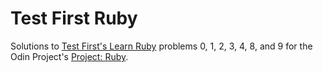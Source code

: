 # Test First Ruby

Solutions to [Test First's Learn Ruby](https://github.com/ultrasaurus/test-first-teaching/blob/master/learn_ruby/index.md "Learn Ruby") problems 0, 1, 2, 3, 4, 8, and 9 for the Odin Project's [Project: Ruby](http://www.theodinproject.com/web-development-101/ruby "Project Ruby").
